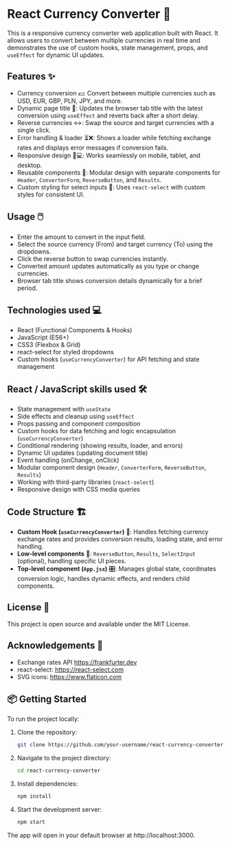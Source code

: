 # React Currency Converter 💱

This is a responsive currency converter web application built with React. It allows users to convert between multiple currencies in real time and demonstrates the use of custom hooks, state management, props, and `useEffect` for dynamic UI updates.

## Features ✨

- Currency conversion 💵: Convert between multiple currencies such as USD, EUR, GBP, PLN, JPY, and more.
- Dynamic page title 🔄: Updates the browser tab title with the latest conversion using `useEffect` and reverts back after a short delay.
- Reverse currencies ↔️: Swap the source and target currencies with a single click.
- Error handling & loader ⏳❌: Shows a loader while fetching exchange rates and displays error messages if conversion fails.
- Responsive design 📱💻: Works seamlessly on mobile, tablet, and desktop.
- Reusable components 🧩: Modular design with separate components for `Header`, `ConverterForm`, `ReverseButton`, and `Results`.
- Custom styling for select inputs 🎨: Uses `react-select` with custom styles for consistent UI.

## Usage 🖱️

- Enter the amount to convert in the input field.
- Select the source currency (From) and target currency (To) using the dropdowns.
- Click the reverse button to swap currencies instantly.
- Converted amount updates automatically as you type or change currencies.
- Browser tab title shows conversion details dynamically for a brief period.

## Technologies used 💻

- React (Functional Components & Hooks)
- JavaScript (ES6+)
- CSS3 (Flexbox & Grid)
- react-select for styled dropdowns
- Custom hooks (`useCurrencyConverter`) for API fetching and state management

## React / JavaScript skills used 🛠️

- State management with `useState`  
- Side effects and cleanup using `useEffect`  
- Props passing and component composition  
- Custom hooks for data fetching and logic encapsulation (`useCurrencyConverter`)  
- Conditional rendering (showing results, loader, and errors)  
- Dynamic UI updates (updating document title)  
- Event handling (onChange, onClick)  
- Modular component design (`Header`, `ConverterForm`, `ReverseButton`, `Results`)  
- Working with third-party libraries (`react-select`)  
- Responsive design with CSS media queries  

## Code Structure 🏗️

- **Custom Hook (`useCurrencyConverter`)** 🔧: Handles fetching currency exchange rates and provides conversion results, loading state, and error handling.  
- **Low-level components** 🔹: `ReverseButton`, `Results`, `SelectInput` (optional), handling specific UI pieces.  
- **Top-level component (`App.jsx`)** 🎛️: Manages global state, coordinates conversion logic, handles dynamic effects, and renders child components.

## License 📄

This project is open source and available under the MIT License.

## Acknowledgements 🙏

- Exchange rates API https://frankfurter.dev
- react-select: https://react-select.com
- SVG icons: https://www.flaticon.com

## 📦 Getting Started

To run the project locally:

1. Clone the repository:
   ```bash
   git clone https://github.com/your-username/react-currency-converter.git
   
2. Navigate to the project directory:
   ```bash
   cd react-currency-converter
   
3. Install dependencies:
   ```bash
   npm install

4. Start the development server:
   ```bash
   npm start

The app will open in your default browser at http://localhost:3000.
